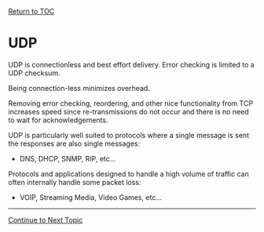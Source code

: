 <a href="https://github.com/CyberTrainingUSAF/08-Network-Programming/blob/master/00-Table-of-Contents.md" > Return to TOC </a>

# UDP

UDP is connectionless and best effort delivery. Error checking is limited to a UDP checksum.

Being connection-less minimizes overhead.

Removing error checking, reordering, and other nice functionality from TCP increases speed since re-transmissions do not occur and there is no need to wait for acknowledgements.

UDP is particularly well suited to protocols where a single message is sent the responses are also single messages:

* DNS, DHCP, SNMP, RIP, etc...

Protocols and applications designed to handle a high volume of traffic can often internally handle some packet loss:

* VOIP, Streaming Media, Video Games, etc...

---

<a href="https://github.com/CyberTrainingUSAF/08-Network-Programming/blob/master/06-osi-layer-4/udp-header.md" > Continue to Next Topic </a>
